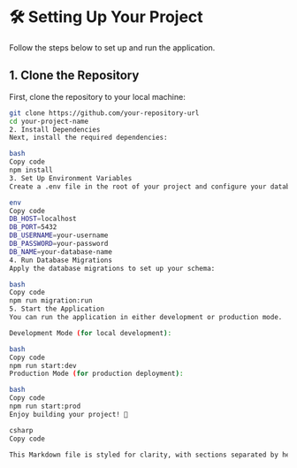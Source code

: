 # 🛠️ **Setting Up Your Project**

Follow the steps below to set up and run the application.

## 1. Clone the Repository

First, clone the repository to your local machine:

```bash
git clone https://github.com/your-repository-url
cd your-project-name
2. Install Dependencies
Next, install the required dependencies:

bash
Copy code
npm install
3. Set Up Environment Variables
Create a .env file in the root of your project and configure your database connection:

env
Copy code
DB_HOST=localhost
DB_PORT=5432
DB_USERNAME=your-username
DB_PASSWORD=your-password
DB_NAME=your-database-name
4. Run Database Migrations
Apply the database migrations to set up your schema:

bash
Copy code
npm run migration:run
5. Start the Application
You can run the application in either development or production mode.

Development Mode (for local development):

bash
Copy code
npm run start:dev
Production Mode (for production deployment):

bash
Copy code
npm run start:prod
Enjoy building your project! 🎉

csharp
Copy code

This Markdown file is styled for clarity, with sections separated by headers, code blocks highlighted, and steps clearly outlined for easy reading and execution.





```
